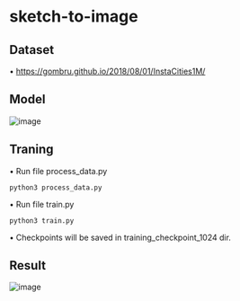 # sketch-to-image
## Dataset 
• https://gombru.github.io/2018/08/01/InstaCities1M/
## Model 
![image](https://user-images.githubusercontent.com/88564663/220556837-19d02a46-76e1-4811-abe0-c40432f56eb4.png)
## Traning
• Run file process_data.py
```script
python3 process_data.py
```
• Run file train.py
```script
python3 train.py
```
• Checkpoints will be saved in training_checkpoint_1024 dir.
## Result
![image](https://user-images.githubusercontent.com/88564663/220577754-80a1acb9-6e9a-4f03-90d4-6da53c43659a.png)
